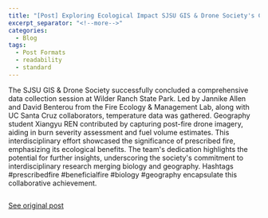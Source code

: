 ```yaml
---
title: "[Post] Exploring Ecological Impact SJSU GIS & Drone Society's Collaborative Efforts"
excerpt_separator: "<!--more-->"
categories:
  - Blog
tags:
  - Post Formats
  - readability
  - standard
---
```

The SJSU GIS & Drone Society successfully concluded a comprehensive data collection session at Wilder Ranch State Park. Led by Jannike Allen and David Benterou from the Fire Ecology & Management Lab, along with UC Santa Cruz collaborators, temperature data was gathered. Geography student Xiangyu REN contributed by capturing post-fire drone imagery, aiding in burn severity assessment and fuel volume estimates. This interdisciplinary effort showcased the significance of prescribed fire, emphasizing its ecological benefits. The team's dedication highlights the potential for further insights, underscoring the society's commitment to interdisciplinary research merging biology and geography. Hashtags #prescribedfire #beneficialfire #biology #geography encapsulate this collaborative achievement.

<img src="{{ site.url }}{{ site.baseurl }}/assets/images/Posts/2023111001.jpg" alt="">

[See original post](https://www.linkedin.com/feed/update/urn:li:activity:7128813570095513600/)
